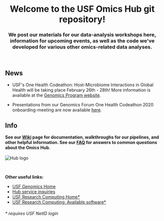 
<html>
<body>


<h1 align="center">Welcome to the USF Omics Hub git repository!</h1>


  
<p align="center">
  <h3 align="center">We post our materials for our data-analysis workshops here, information for upcoming events, as well as the code we've developed for various other omics-related data analyses.</h3>
  <br>
 </p>
 
 ## News
   * USF's One Health Codeathon: Host-Microbiome Interactions in Global Health will be taking place February 26th - 28th! More information is available at the [Genomics Program website](https://health.usf.edu/publichealth/ghidr/genomics).
 
   * Presentations from our Genomics Forum One Health Codeathon 2020 onboarding-meeting are now available [here](https://github.com/oberstal/USFOneHealthCodeathon2020/blob/master/README.md).  
   
   
 ## Info
  **See our [Wiki](https://github.com/usfomicshub/usfomicshub.github.io/wiki) page for documentation, walkthroughs for our pipelines, and other helpful information. See our [FAQ](https://github.com/usfomicshub/usfomicshub.github.io/blob/master/wiki/markdowns/Hub_FAQ.md) for answers to common questions about the Omics Hub.**
  <br>
  <br>
  ![Hub logo](https://github.com/usfomicshub/usfomicshub.github.io/blob/master/img/Hub_logo_2.0_small.PNG)

  
  <br>


 **Other useful links:**
  * [USF Genomics Home](https://health.usf.edu/publichealth/ghidr/genomics)
  * [Hub service inquiries](https://health.usf.edu/publichealth/ghidr/genomics/request-services)
  * [USF Research Computing Home*](https://wiki.rc.usf.edu/index.php/Main_Page)
  * [USF Research Computing: Available software*](https://wiki.rc.usf.edu/index.php/Software_and_Libraries)




<h6> * requires USF NetID login </h6>
</body>
</html>
